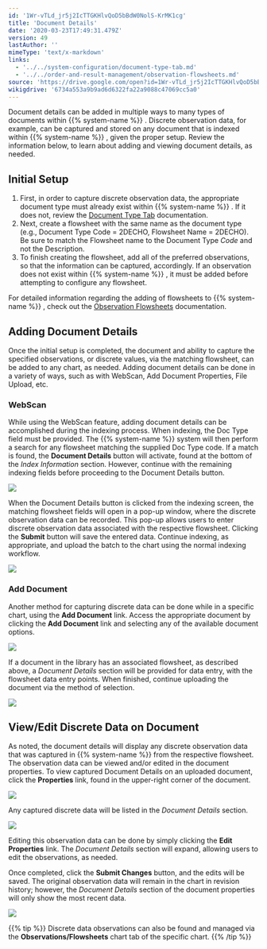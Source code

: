 ```yaml
---
id: '1Wr-vTLd_jr5j2IcTTGKHlvQoD5bBdW0NolS-KrMK1cg'
title: 'Document Details'
date: '2020-03-23T17:49:31.479Z'
version: 49
lastAuthor: ''
mimeType: 'text/x-markdown'
links:
  - '../../system-configuration/document-type-tab.md'
  - '../../order-and-result-management/observation-flowsheets.md'
source: 'https://drive.google.com/open?id=1Wr-vTLd_jr5j2IcTTGKHlvQoD5bBdW0NolS-KrMK1cg'
wikigdrive: '6734a553a9b9ad6d6322fa22a9088c47069cc5a0'
---
```

Document details can be added in multiple ways to many types of documents within {{% system-name %}} . Discrete observation data, for example, can be captured and stored on any document that is indexed within {{% system-name %}} , given the proper setup. Review the information below, to learn about adding and viewing document details, as needed.

## Initial Setup

1. First, in order to capture discrete observation data, the appropriate document type must already exist within {{% system-name %}} . If it does not, review the [Document Type Tab](../../system-configuration/document-type-tab.md) documentation.
2. Next, create a flowsheet with the same name as the document type (e.g., Document Type Code = 2DECHO, Flowsheet Name = 2DECHO). Be sure to match the Flowsheet name to the Document Type <em>Code</em> and not the Description.
3. To finish creating the flowsheet, add all of the preferred observations, so that the information can be captured, accordingly. If an observation does not exist within {{% system-name %}} , it must be added before attempting to configure any flowsheet.

For detailed information regarding the adding of flowsheets to {{% system-name %}} , check out the [Observation Flowsheets](../../order-and-result-management/observation-flowsheets.md) documentation.

## Adding Document Details

Once the initial setup is completed, the document and ability to capture the specified observations, or discrete values, via the matching flowsheet, can be added to any chart, as needed. Adding document details can be done in a variety of ways, such as with WebScan, Add Document Properties, File Upload, etc.

### WebScan

While using the WebScan feature, adding document details can be accomplished during the indexing process. When indexing, the Doc Type field must be provided. The {{% system-name %}} system will then perform a search for any flowsheet matching the supplied Doc Type code. If a match is found, the **Document Details** button will activate, found at the bottom of the *Index Information* section. However, continue with the remaining indexing fields before proceeding to the Document Details button.

![](../document-details.assets/601c3c71db0bef0c38e7d8d6b91befbb.png)

When the Document Details button is clicked from the indexing screen, the matching flowsheet fields will open in a pop-up window, where the discrete observation data can be recorded. This pop-up allows users to enter discrete observation data associated with the respective flowsheet. Clicking the **Submit** button will save the entered data. Continue indexing, as appropriate, and upload the batch to the chart using the normal indexing workflow.

![](../document-details.assets/6e3a35777fb5349510850dd1a4b18ba3.png)

### Add Document

Another method for capturing discrete data can be done while in a specific chart, using the **Add Document** link. Access the appropriate document by clicking the **Add Document** link and selecting any of the available document options.

![](../document-details.assets/b01c4226ead136e06d145944fd3f94b4.png)

If a document in the library has an associated flowsheet, as described above, a *Document Details* section will be provided for data entry, with the flowsheet data entry points. When finished, continue uploading the document via the method of selection.

![](../document-details.assets/20f02e6ef9dde73f4658f457167d6a00.png)

## View/Edit Discrete Data on Document

As noted, the document details will display any discrete observation data that was captured in {{% system-name %}} from the respective flowsheet. The observation data can be viewed and/or edited in the document properties. To view captured Document Details on an uploaded document, click the **Properties** link, found in the upper-right corner of the document.

![](../document-details.assets/924c7c8d6b0e04331bb136561716e8cb.png)

Any captured discrete data will be listed in the *Document Details* section.

![](../document-details.assets/4a4369e3b3eace416d2ad77ddd501fc4.png)

Editing this observation data can be done by simply clicking the **Edit Properties** link. The *Document Details* section will expand, allowing users to edit the observations, as needed.

Once completed, click the **Submit Changes** button, and the edits will be saved. The original observation data will remain in the chart in revision history; however, the *Document Details* section of the document properties will only show the most recent data.

![](../document-details.assets/b9e7de506989dd41eae29255b357bb20.png)

{{% tip %}}
Discrete data observations can also be found and managed via the **Observations/Flowsheets** chart tab of the specific chart.
{{% /tip %}}
